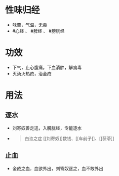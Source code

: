 # 性味归经
- 味苦，气温，无毒
- #心经 、 #脾经 、 #膀胱经 
# 功效
- 下气，止心腹痛，下血消肿，解痈毒
- 灭汤火热疮，治金疮
# 用法
## 逐水
- 刘寄奴善走迅，入膀胱经，专能逐水
- >白浊之症
[[刘寄奴]]数钱、[[车前子]]、[[茯苓]]
## 止血
- 金疮之血，血欲外出，刘寄奴逐之，血不敢外出